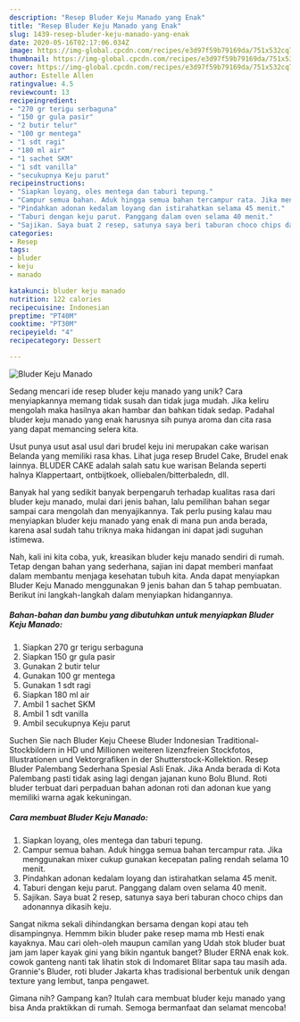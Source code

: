 ```yaml
---
description: "Resep Bluder Keju Manado yang Enak"
title: "Resep Bluder Keju Manado yang Enak"
slug: 1439-resep-bluder-keju-manado-yang-enak
date: 2020-05-16T02:17:06.034Z
image: https://img-global.cpcdn.com/recipes/e3d97f59b79169da/751x532cq70/bluder-keju-manado-foto-resep-utama.jpg
thumbnail: https://img-global.cpcdn.com/recipes/e3d97f59b79169da/751x532cq70/bluder-keju-manado-foto-resep-utama.jpg
cover: https://img-global.cpcdn.com/recipes/e3d97f59b79169da/751x532cq70/bluder-keju-manado-foto-resep-utama.jpg
author: Estelle Allen
ratingvalue: 4.5
reviewcount: 13
recipeingredient:
- "270 gr terigu serbaguna"
- "150 gr gula pasir"
- "2 butir telur"
- "100 gr mentega"
- "1 sdt ragi"
- "180 ml air"
- "1 sachet SKM"
- "1 sdt vanilla"
- "secukupnya Keju parut"
recipeinstructions:
- "Siapkan loyang, oles mentega dan taburi tepung."
- "Campur semua bahan. Aduk hingga semua bahan tercampur rata. Jika menggunakan mixer cukup gunakan kecepatan paling rendah selama 10 menit."
- "Pindahkan adonan kedalam loyang dan istirahatkan selama 45 menit."
- "Taburi dengan keju parut. Panggang dalam oven selama 40 menit."
- "Sajikan. Saya buat 2 resep, satunya saya beri taburan choco chips dan adonannya dikasih keju."
categories:
- Resep
tags:
- bluder
- keju
- manado

katakunci: bluder keju manado 
nutrition: 122 calories
recipecuisine: Indonesian
preptime: "PT40M"
cooktime: "PT30M"
recipeyield: "4"
recipecategory: Dessert

---
```



![Bluder Keju Manado](https://img-global.cpcdn.com/recipes/e3d97f59b79169da/751x532cq70/bluder-keju-manado-foto-resep-utama.jpg)

Sedang mencari ide resep bluder keju manado yang unik? Cara menyiapkannya memang tidak susah dan tidak juga mudah. Jika keliru mengolah maka hasilnya akan hambar dan bahkan tidak sedap. Padahal bluder keju manado yang enak harusnya sih punya aroma dan cita rasa yang dapat memancing selera kita.

Usut punya usut asal usul dari brudel keju ini merupakan cake warisan Belanda yang memiliki rasa khas. Lihat juga resep Brudel Cake, Brudel enak lainnya. BLUDER CAKE adalah salah satu kue warisan Belanda seperti halnya Klappertaart, ontbijtkoek, olliebalen/bitterbaledn, dll.

Banyak hal yang sedikit banyak berpengaruh terhadap kualitas rasa dari bluder keju manado, mulai dari jenis bahan, lalu pemilihan bahan segar sampai cara mengolah dan menyajikannya. Tak perlu pusing kalau mau menyiapkan bluder keju manado yang enak di mana pun anda berada, karena asal sudah tahu triknya maka hidangan ini dapat jadi suguhan istimewa.


Nah, kali ini kita coba, yuk, kreasikan bluder keju manado sendiri di rumah. Tetap dengan bahan yang sederhana, sajian ini dapat memberi manfaat dalam membantu menjaga kesehatan tubuh kita. Anda dapat menyiapkan Bluder Keju Manado menggunakan 9 jenis bahan dan 5 tahap pembuatan. Berikut ini langkah-langkah dalam menyiapkan hidangannya.

<!--inarticleads1-->

##### Bahan-bahan dan bumbu yang dibutuhkan untuk menyiapkan Bluder Keju Manado:

1. Siapkan 270 gr terigu serbaguna
1. Siapkan 150 gr gula pasir
1. Gunakan 2 butir telur
1. Gunakan 100 gr mentega
1. Gunakan 1 sdt ragi
1. Siapkan 180 ml air
1. Ambil 1 sachet SKM
1. Ambil 1 sdt vanilla
1. Ambil secukupnya Keju parut


Suchen Sie nach Bluder Keju Cheese Bluder Indonesian Traditional-Stockbildern in HD und Millionen weiteren lizenzfreien Stockfotos, Illustrationen und Vektorgrafiken in der Shutterstock-Kollektion. Resep Bluder Palembang Sederhana Spesial Asli Enak. Jika Anda berada di Kota Palembang pasti tidak asing lagi dengan jajanan kuno Bolu Blund. Roti bluder terbuat dari perpaduan bahan adonan roti dan adonan kue yang memiliki warna agak kekuningan. 

<!--inarticleads2-->

##### Cara membuat Bluder Keju Manado:

1. Siapkan loyang, oles mentega dan taburi tepung.
1. Campur semua bahan. Aduk hingga semua bahan tercampur rata. Jika menggunakan mixer cukup gunakan kecepatan paling rendah selama 10 menit.
1. Pindahkan adonan kedalam loyang dan istirahatkan selama 45 menit.
1. Taburi dengan keju parut. Panggang dalam oven selama 40 menit.
1. Sajikan. Saya buat 2 resep, satunya saya beri taburan choco chips dan adonannya dikasih keju.


Sangat nikma sekali dihindangkan bersama dengan kopi atau teh disampingnya. Hemmm bikin bluder pake resep mama mb Hesti enak kayaknya. Mau cari oleh-oleh maupun camilan yang Udah stok bluder buat jam jam laper kayak gini yang bikin ngantuk banget? Bluder ERNA enak kok. cowok ganteng nanti tak lihatin stok di Indomaret Blitar sapa tau masih ada. Grannie&#39;s Bluder, roti bluder Jakarta khas tradisional berbentuk unik dengan texture yang lembut, tanpa pengawet. 

Gimana nih? Gampang kan? Itulah cara membuat bluder keju manado yang bisa Anda praktikkan di rumah. Semoga bermanfaat dan selamat mencoba!
